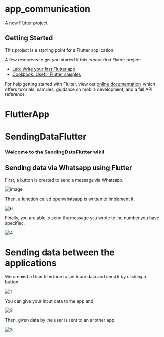 # app_communication

A new Flutter project.

## Getting Started

This project is a starting point for a Flutter application.

A few resources to get you started if this is your first Flutter project:

- [Lab: Write your first Flutter app](https://flutter.dev/docs/get-started/codelab)
- [Cookbook: Useful Flutter samples](https://flutter.dev/docs/cookbook)

For help getting started with Flutter, view our
[online documentation](https://flutter.dev/docs), which offers tutorials,
samples, guidance on mobile development, and a full API reference.

# FlutterApp
# SendingDataFlutter
### Welcome to the SendingDataFlutter wiki!
## Sending data via Whatsapp using Flutter
First, a button is created to send a message via Whatsapp. 

![image](https://user-images.githubusercontent.com/51158149/167403620-1d1b49c9-d240-4def-9ff1-8183c22cafd3.png)

Then, a function called openwhatsapp is written to implement it.

![6](https://user-images.githubusercontent.com/51158149/167403816-0aa06446-51e4-4101-a929-31c365ca55ca.png)

Finally, you are able to send the message you wrote to the number you have specified.

![4](https://user-images.githubusercontent.com/51158149/167403464-9d357bf4-d3a8-44bb-9d49-9296729cfbce.png)

# Sending data between the applications
We created a User Interface to get input data and send it by clicking a button

![1](https://user-images.githubusercontent.com/51158149/167373208-147567c0-4c5e-4134-87bf-008dfc62ada9.png)

You can give your input data to the app and,

![2](https://user-images.githubusercontent.com/51158149/167373644-4a95e96b-dba2-4051-be52-794739c49aa1.png)


Then, given data by the user is sent to an another app.

![3](https://user-images.githubusercontent.com/51158149/167412551-b308a6b8-b236-4a99-8277-1310660d55d3.png)
